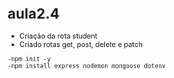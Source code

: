 # aula2.4
- Criação da rota student<br>
- Criado rotas get, post, delete e patch

`-npm init -y`<br>
`-npm install express nodemon mongoose dotenv`<br>

